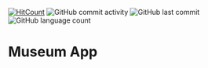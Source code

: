 [![HitCount](http://hits.dwyl.com/ammarjussa/MuseumApp-React-Native-.svg)](http://hits.dwyl.com/ammarjussa/MuseumApp-React-Native-) ![GitHub commit activity](https://img.shields.io/github/commit-activity/m/ammarjussa/MuseumApp-React-Native-) ![GitHub last commit](https://img.shields.io/github/last-commit/ammarjussa/MuseumApp-React-Native-) ![GitHub language count](https://img.shields.io/github/languages/count/ammarjussa/MuseumApp-React-Native-)

# Museum App

